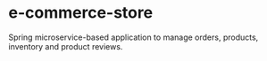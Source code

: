 # e-commerce-store

Spring microservice-based application to manage orders, products, inventory and product reviews.